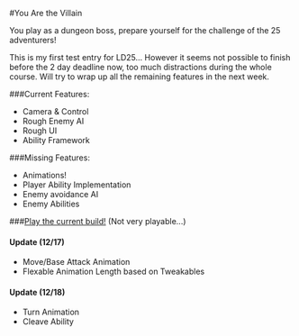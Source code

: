 #You Are the Villain

You play as a dungeon boss, prepare yourself for the challenge of the 25 adventurers!

This is my first test entry for LD25… However it seems not possible to finish before the 2 day deadline now, too much distractions during the whole course. Will try to wrap up all the remaining features in the next week.

###Current Features:

- Camera & Control
- Rough Enemy AI
- Rough UI
- Ability Framework

###Missing Features:

- Animations!
- Player Ability Implementation
- Enemy avoidance AI
- Enemy Abilities

###[Play the current build!](http://htmlpreview.github.com/?https://github.com/Lizdo/Project-YouAreTheVillian/blob/master/Export/Export.html)
(Not very playable...)


#### Update (12/17)

- Move/Base Attack Animation
- Flexable Animation Length based on Tweakables

#### Update (12/18)

- Turn Animation
- Cleave Ability